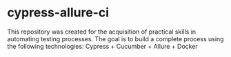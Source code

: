 # cypress-allure-ci
This repository was created for the acquisition of practical skills in automating testing processes. The goal is to build a complete process using the following technologies: Cypress + Cucumber + Allure + Docker
